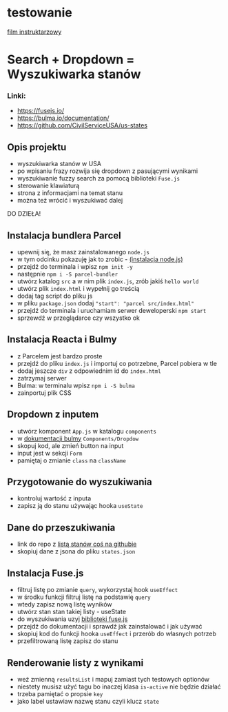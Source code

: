# testowanie

[film instruktarzowy](https://www.youtube.com/watch?v=64KGL3NBPzs&list=PLT7X0UTo8GN_nsAlEdVInoRkvE_pmLayP&index=2)

# Search + Dropdown = Wyszukiwarka stanów

### Linki:

- https://fusejs.io/
- https://bulma.io/documentation/
- https://github.com/CivilServiceUSA/us-states

## Opis projektu

- wyszukiwarka stanów w USA
- po wpisaniu frazy rozwija się dropdown z pasującymi wynikami
- wyszukiwanie fuzzy search za pomocą biblioteki `Fuse.js`
- sterowanie klawiaturą
- strona z informacjami na temat stanu
- można też wrócić i wyszukiwać dalej

DO DZIEŁA!

## Instalacja bundlera Parcel

- upewnij się, że masz zainstalowanego `node.js`
- w tym odcinku pokazuję jak to zrobic - [(instalacja node.js)](https://www.youtube.com/watch?v=fhw9SHtzAX0&feature=youtu.be)
- przejdź do terminala i wpisz `npm init -y`
- następnie `npm i -S parcel-bundler`
- utwórz katalog `src` a w nim plik `index.js`, zrób jakiś `hello world`
- utwórz plik `index.html` i wypełnij go treścią
- dodaj tag script do pliku js
- w pliku `package.json` dodaj `"start": "parcel src/index.html"`
- przejdź do terminala i uruchamiam serwer deweloperski `npm start`
- sprzewdź w przeglądarce czy wszystko ok

## Instalacja Reacta i Bulmy

- z Parcelem jest bardzo proste
- przejdź do pliku `index.js` i importuj co potrzebne, Parcel pobiera w tle
- dodaj jeszcze `div` z odpowiednim id do `index.html`
- zatrzymaj serwer
- Bulma: w terminalu wpisz `npm i -S bulma`
- zainportuj plik CSS

## Dropdown z inputem

- utwórz komponent `App.js` w katalogu `components`
- w [dokumentacji bulmy](https://bulma.io/documentation/) `Components/Dropdow`
- skopuj kod, ale zmień button na input
- input jest w sekcji `Form`
- pamiętaj o zmianie `class` na `className`

## Przygotowanie do wyszukiwania

- kontroluj wartość z inputa
- zapisz ją do stanu używając hooka `useState`

## Dane do przeszukiwania

- link do repo z [listą stanów coś na githubie](https://github.com/CivilServiceUSA/us-states)
- skopiuj dane z jsona do pliku `states.json`

## Instalacja Fuse.js

- filtruj listę po zmianie `query`, wykorzystaj hook `useEffect`
- w środku funkcji filtruj listę na podstawię `query`
- wtedy zapisz nową listę wyników
- utwórz stan stan takiej listy - useState
- do wyszukiwania uzyj [biblioteki fuse.js](https://fusejs.io/)
- przejdź do dokumentacji i sprawdź jak zainstalować i jak używać
- skopiuj kod do funkcji hooka `useEffect` i przerób do własnych potrzeb
- przefiltrowaną listę zapisz do stanu

## Renderowanie listy z wynikami

- weź zmienną `resultsList` i mapuj zamiast tych testowych optionów
- niestety musisz użyć tagu <a> bo inaczej klasa `is-active` nie będzie działać
- trzeba pamiętać o propsie `key`
- jako label ustawiaw nazwę stanu czyli klucz `state`
